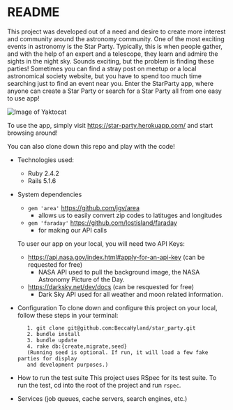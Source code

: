 # README

This project was developed out of a need and desire to create more interest and community around the astronomy community. One of the most exciting events in astronomy is the Star Party. Typically, this is when people gather, and with the help of an expert and a telescope, they learn and admire the sights in the night sky. Sounds exciting, but the problem is finding these parties! Sometimes you can find a stray post on meetup or a local astronomical society website, but you have to spend too much time searching just to find an event near you.  Enter the StarParty app, where anyone can create a Star Party or search for a Star Party all from one easy to use app! 

![Image of Yaktocat](https://octodex.github.com/images/yaktocat.png)

To use the app, simply visit https://star-party.herokuapp.com/ and start browsing around!

You can also clone down this repo and play with the code! 

* Technologies used:
  - Ruby 2.4.2
  - Rails 5.1.6

* System dependencies
  - `gem 'area'` https://github.com/jgv/area 
    - allows us to easily convert zip codes to latituges and longitudes 
  - `gem 'faraday'` https://github.com/lostisland/faraday
    - for making our API calls
  
  To user our app on your local, you will need two API Keys:
    - https://api.nasa.gov/index.html#apply-for-an-api-key (can be requested for free)
      - NASA API used to pull the background image, the NASA Astronomy Picture of the Day.
    - https://darksky.net/dev/docs (can be resquested for free)
      - Dark Sky API used for all weather and moon related information.
  

* Configuration
  To clone down and configure this project on your local, follow these steps in your terminal:
  ```
     1. git clone git@github.com:BeccaHyland/star_party.git
     2. bundle install
     3. bundle update
     4. rake db:{create,migrate,seed} 
     (Running seed is optional. If run, it will load a few fake parties for display 
     and development purposes.)
     ```


* How to run the test suite
  This project uses RSpec for its test suite. To run the test, cd into the root of the project and run ```rspec```.

* Services (job queues, cache servers, search engines, etc.)


